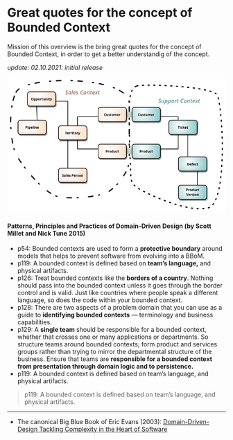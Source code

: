 # Great quotes for the concept of Bounded Context 

Mission of this overview is the bring great quotes for the concept of Bounded Context, in order to get a better understandig of the concept.

*update: 02.10.2021: initial release*


![Domain Driven Design](./img/sketch.png)

#### Patterns, Principles and Practices of Domain-Driven Design (by Scott Millet and Nick Tune 2015)

* p54: Bounded contexts are used to form a **protective boundary** around models that helps to prevent software from evolving into a BBoM.
* p119:  A bounded context is defined based on **team’s language,** and physical artifacts. 
* p126: Treat bounded contexts like the **borders of a country**. Nothing should pass into the bounded context unless it goes through the border control and is valid. Just like countries where people speak a different language, so does the code within your bounded context. 
* p128:  There are two aspects of a problem domain that you can use as a guide to **identifying bounded contexts** — terminology and business capabilities. 
* p129:  A **single team** should be responsible for a bounded context, whether that crosses one or many applications or departments. So structure teams around bounded contexts; form product and services groups rather than trying to mirror the departmental structure of the business. Ensure that teams are **responsible for a bounded context from presentation through domain logic and to persistence.**
* p119:  A bounded context is defined based on team’s language, and physical artifacts. 
> 
> p119:  A bounded context is defined based on team’s language, and physical artifacts. 
> 

___


* The canonical Big Blue Book of Eric Evans \(2003\): [Domain-Driven-Design Tackling Complexity in the Heart of Software](https://github.com/gg-daddy/ebooks/blob/master/Eric%20Evans%202003%20-%20Domain-Driven%20Design%20-%20Tackling%20Complexity%20in%20the%20Heart%20of%20Software.pdf)
